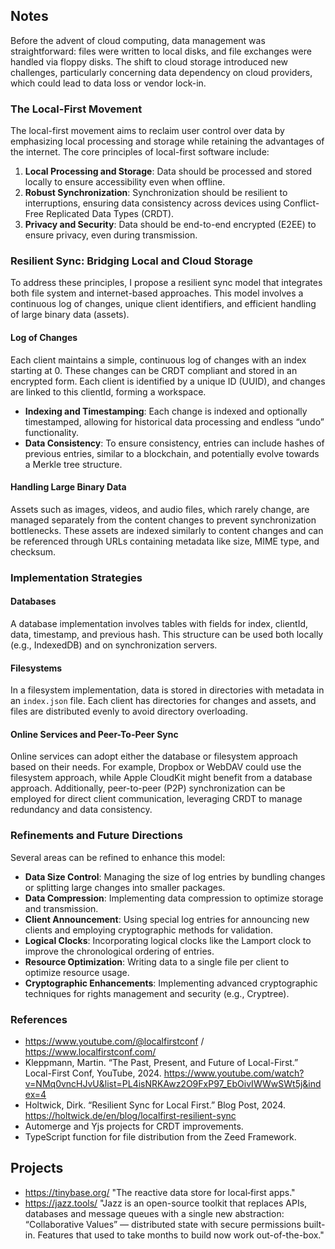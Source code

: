 ## Notes

Before the advent of cloud computing, data management was straightforward: files were written to local disks, and file exchanges were handled via floppy disks. The shift to cloud storage introduced new challenges, particularly concerning data dependency on cloud providers, which could lead to data loss or vendor lock-in.

### The Local-First Movement

The local-first movement aims to reclaim user control over data by emphasizing local processing and storage while retaining the advantages of the internet. The core principles of local-first software include:

1. **Local Processing and Storage**: Data should be processed and stored locally to ensure accessibility even when offline.
1. **Robust Synchronization**: Synchronization should be resilient to interruptions, ensuring data consistency across devices using Conflict-Free Replicated Data Types (CRDT).
1. **Privacy and Security**: Data should be end-to-end encrypted (E2EE) to ensure privacy, even during transmission.

### Resilient Sync: Bridging Local and Cloud Storage

To address these principles, I propose a resilient sync model that integrates both file system and internet-based approaches. This model involves a continuous log of changes, unique client identifiers, and efficient handling of large binary data (assets).

#### Log of Changes

Each client maintains a simple, continuous log of changes with an index starting at 0. These changes can be CRDT compliant and stored in an encrypted form. Each client is identified by a unique ID (UUID), and changes are linked to this clientId, forming a workspace.

- **Indexing and Timestamping**: Each change is indexed and optionally timestamped, allowing for historical data processing and endless “undo” functionality.
- **Data Consistency**: To ensure consistency, entries can include hashes of previous entries, similar to a blockchain, and potentially evolve towards a Merkle tree structure.

#### Handling Large Binary Data

Assets such as images, videos, and audio files, which rarely change, are managed separately from the content changes to prevent synchronization bottlenecks. These assets are indexed similarly to content changes and can be referenced through URLs containing metadata like size, MIME type, and checksum.

### Implementation Strategies

#### Databases

A database implementation involves tables with fields for index, clientId, data, timestamp, and previous hash. This structure can be used both locally (e.g., IndexedDB) and on synchronization servers.

#### Filesystems

In a filesystem implementation, data is stored in directories with metadata in an `index.json` file. Each client has directories for changes and assets, and files are distributed evenly to avoid directory overloading.

#### Online Services and Peer-To-Peer Sync

Online services can adopt either the database or filesystem approach based on their needs. For example, Dropbox or WebDAV could use the filesystem approach, while Apple CloudKit might benefit from a database approach. Additionally, peer-to-peer (P2P) synchronization can be employed for direct client communication, leveraging CRDT to manage redundancy and data consistency.

### Refinements and Future Directions

Several areas can be refined to enhance this model:

- **Data Size Control**: Managing the size of log entries by bundling changes or splitting large changes into smaller packages.
- **Data Compression**: Implementing data compression to optimize storage and transmission.
- **Client Announcement**: Using special log entries for announcing new clients and employing cryptographic methods for validation.
- **Logical Clocks**: Incorporating logical clocks like the Lamport clock to improve the chronological ordering of entries.
- **Resource Optimization**: Writing data to a single file per client to optimize resource usage.
- **Cryptographic Enhancements**: Implementing advanced cryptographic techniques for rights management and security (e.g., Cryptree).

### References

- https://www.youtube.com/@localfirstconf / https://www.localfirstconf.com/
- Kleppmann, Martin. “The Past, Present, and Future of Local-First.” Local-First Conf, YouTube, 2024. https://www.youtube.com/watch?v=NMq0vncHJvU&list=PL4isNRKAwz2O9FxP97_EbOivIWWwSWt5j&index=4
- Holtwick, Dirk. “Resilient Sync for Local First.” Blog Post, 2024. https://holtwick.de/en/blog/localfirst-resilient-sync
- Automerge and Yjs projects for CRDT improvements.
- TypeScript function for file distribution from the Zeed Framework.

## Projects

- https://tinybase.org/ "The reactive data store for local‑first apps."
- https://jazz.tools/  "Jazz is an open-source toolkit that replaces APIs, databases and message queues with a single new abstraction: “Collaborative Values” — distributed state with secure permissions built-in. Features that used to take months to build now work out-of-the-box."
